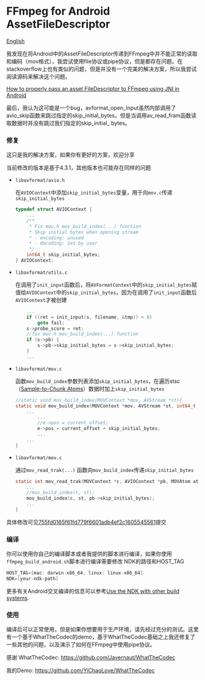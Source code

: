 # FFmpeg for Android AssetFileDescriptor

[English](README_EN.md)

我发现在将Android中的AssetFileDescriptor传递到FFmpeg中并不能正常的读取和编码（mov格式），我尝试使用file协议或pipe协议，但是都存在问题。在stackoverflow上也有类似的问题，但是并没有一个完美的解决方案，所以我尝试阅读源码来解决这个问题。

[How to properly pass an asset FileDescriptor to FFmpeg using JNI in Android](https://stackoverflow.com/questions/24701029/how-to-properly-pass-an-asset-filedescriptor-to-ffmpeg-using-jni-in-android)

最后，我认为这可能是一个bug，avformat_open_Input虽然内部调用了avio_skip函数来跳过指定的skip_initial_bytes，但是当调用av_read_fram函数读取数据时并没有跳过我们指定的skip_initial_ bytes。

### 修复

这只是我的解决方案，如果你有更好的方案，欢迎分享

当前修改的版本是基于4.3.1，其他版本也可能存在同样的问题

* `libavformat/avio.h`

  在`AVIOContext`中添加`skip_initial_bytes`变量，用于向`mov.c`传递`skip_initial_bytes`

  ```c
  typedef struct AVIOContext {
      ...
      /**
       * Fix mov.h mov_build_index(...) function
       * Skip initial bytes when opening stream
       * - encoding: unused
       * - decoding: Set by user
       */
      int64_t skip_initial_bytes;
  } AVIOContext;
  ```

* `libavformat/utils.c`

  在调用了`init_input`函数后，将`AVFormatContext`中的`skip_initial_bytes`赋值给`AVIOContext`中的`skip_initial_bytes`，因为在调用了`init_input`函数后`AVIOContext`才被创建

  ```c
      ...
      if ((ret = init_input(s, filename, &tmp)) < 0)
          goto fail;
      s->probe_score = ret;
      //fix mov.h mov_build_index(...) function
      if (s->pb) {
          s->pb->skip_initial_bytes = s->skip_initial_bytes;
      }
      ...
  ```

* `libavformat/mov.c`

  函数`mov_build_index`参数列表添加`skip_initial_bytes`，在遍历stsc（[Sample-to-Chunk Atoms](https://developer.apple.com/library/archive/documentation/QuickTime/QTFF/QTFFChap2/qtff2.html)）数据时加上`skip_initial_bytes`

  ```c
  //static void mov_build_index(MOVContext *mov, AVStream *st){
  static void mov_build_index(MOVContext *mov, AVStream *st, int64_t skip_initial_bytes){
      ...
          ...
          //e->pos = current_offset;
          e->pos = current_offset + skip_initial_bytes;
          ...
      ...
  }
  ```

* `libavformat/mov.c`

  通过`mov_read_trak(...)` 函数向`mov_build_index`传递`skip_initial_bytes`

  ```c
  static int mov_read_trak(MOVContext *c, AVIOContext *pb, MOVAtom atom) {
      ...
      //mov_build_index(c, st);
      mov_build_index(c, st, pb->skip_initial_bytes);
      ...
  }
  ```

具体修改可见[755fd0165f61fd779f6601adb4ef2c1605545561](https://github.com/YiChaoLove/FFmpegForAndroidAssetFileDescriptor/commit/755fd0165f61fd779f6601adb4ef2c1605545561)提交

### 编译

你可以使用你自己的编译脚本或者我提供的脚本进行编译，如果你使用`ffmpeg_build_android.sh`脚本进行编译需要修改 NDK的路径和HOST_TAG

```c
HOST_TAG=[mac: darwin-x86_64, linux: linux-x86_64]
NDK=[your-ndk-path]
```

更多有关Android交叉编译的信息可以参考[Use the NDK with other build systems](https://developer.android.com/ndk/guides/other_build_systems).

### 使用

编译后可以正常使用，但是如果你想要用于生产环境，请先经过充分的测试。这里有一个基于WhatTheCodec的demo，基于WhatTheCodec基础之上我还修复了一些其他的问题，以及演示了如何在FFmpeg中使用pipe协议。

感谢 WhatTheCodec: https://github.com/Javernaut/WhatTheCodec

我的Demo:  https://github.com/YiChaoLove/WhatTheCodec

